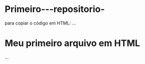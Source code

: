 # Primeiro---repositorio-

para copiar o código em HTML:
...
<html>
  <h1>Meu primeiro arquivo em HTML </h1>
</html>
  ...
